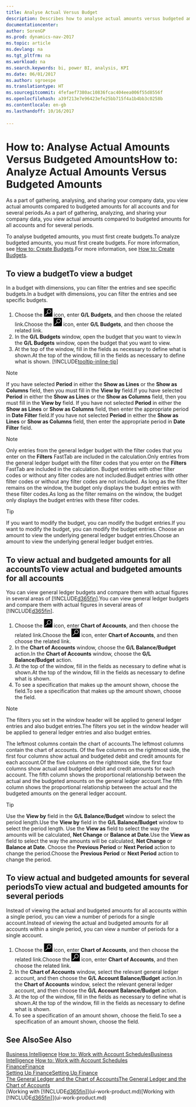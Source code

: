 ```yaml
---
title: Analyse Actual Versus Budget
description: Describes how to analyse actual amounts versus budgeted amounts.
documentationcenter: 
author: SorenGP
ms.prod: dynamics-nav-2017
ms.topic: article
ms.devlang: na
ms.tgt_pltfrm: na
ms.workload: na
ms.search.keywords: bi, power BI, analysis, KPI
ms.date: 06/01/2017
ms.author: sgroespe
ms.translationtype: HT
ms.sourcegitcommit: 4fefaef7380ac10836fcac404eea006f55d8556f
ms.openlocfilehash: a39f213e7e96423efe25bb715f4a1b4bb3c0258b
ms.contentlocale: en-gb
ms.lasthandoff: 10/16/2017

---
```

# <a name="how-to-analyze-actual-amounts-versus-budgeted-amounts"></a><span data-ttu-id="04a4e-103">How to: Analyse Actual Amounts Versus Budgeted Amounts</span><span class="sxs-lookup"><span data-stu-id="04a4e-103">How to: Analyze Actual Amounts Versus Budgeted Amounts</span></span>
<span data-ttu-id="04a4e-104">As a part of gathering, analysing, and sharing your company data, you view actual amounts compared to budgeted amounts for all accounts and for several periods.</span><span class="sxs-lookup"><span data-stu-id="04a4e-104">As a part of gathering, analyzing, and sharing your company data, you view actual amounts compared to budgeted amounts for all accounts and for several periods.</span></span>

<span data-ttu-id="04a4e-105">To analyse budgeted amounts, you must first create budgets.</span><span class="sxs-lookup"><span data-stu-id="04a4e-105">To analyze budgeted amounts, you must first create budgets.</span></span> <span data-ttu-id="04a4e-106">For more information, see [How to: Create Budgets](finance-how-create-budgets.md).</span><span class="sxs-lookup"><span data-stu-id="04a4e-106">For more information, see [How to: Create Budgets](finance-how-create-budgets.md).</span></span>

## <a name="to-view-a-budget"></a><span data-ttu-id="04a4e-107">To view a budget</span><span class="sxs-lookup"><span data-stu-id="04a4e-107">To view a budget</span></span>
<span data-ttu-id="04a4e-108">In a budget with dimensions, you can filter the entries and see specific budgets.</span><span class="sxs-lookup"><span data-stu-id="04a4e-108">In a budget with dimensions, you can filter the entries and see specific budgets.</span></span>

1. <span data-ttu-id="04a4e-109">Choose the ![Search for Page or Report](media/ui-search/search_small.png "Search for Page or Report icon") icon, enter **G/L Budgets**, and then choose the related link.</span><span class="sxs-lookup"><span data-stu-id="04a4e-109">Choose the ![Search for Page or Report](media/ui-search/search_small.png "Search for Page or Report icon") icon, enter **G/L Budgets**, and then choose the related link.</span></span>
2. <span data-ttu-id="04a4e-110">In the **G/L Budgets** window, open the budget that you want to view.</span><span class="sxs-lookup"><span data-stu-id="04a4e-110">In the **G/L Budgets** window, open the budget that you want to view.</span></span>  
3. <span data-ttu-id="04a4e-111">At the top of the window, fill in the fields as necessary to define what is shown.</span><span class="sxs-lookup"><span data-stu-id="04a4e-111">At the top of the window, fill in the fields as necessary to define what is shown.</span></span> [!INCLUDE[tooltip-inline-tip](includes/tooltip-inline-tip_md.md)]

> [!NOTE]  
>   <span data-ttu-id="04a4e-112">If you have selected **Period** in either the **Show as Lines** or the **Show as Columns** field, then you must fill in the **View by** field.</span><span class="sxs-lookup"><span data-stu-id="04a4e-112">If you have selected **Period** in either the **Show as Lines** or the **Show as Columns** field, then you must fill in the **View by** field.</span></span> <span data-ttu-id="04a4e-113">If you have not selected **Period** in either the **Show as Lines** or **Show as Columns** field, then enter the appropriate period in **Date Filter** field.</span><span class="sxs-lookup"><span data-stu-id="04a4e-113">If you have not selected **Period** in either the **Show as Lines** or **Show as Columns** field, then enter the appropriate period in **Date Filter** field.</span></span>  

> [!NOTE]  
>   <span data-ttu-id="04a4e-114">Only entries from the general ledger budget with the filter codes that you enter on the **Filters** FastTab are included in the calculation.</span><span class="sxs-lookup"><span data-stu-id="04a4e-114">Only entries from the general ledger budget with the filter codes that you enter on the **Filters** FastTab are included in the calculation.</span></span> <span data-ttu-id="04a4e-115">Budget entries with other filter codes or without any filter codes are not included.</span><span class="sxs-lookup"><span data-stu-id="04a4e-115">Budget entries with other filter codes or without any filter codes are not included.</span></span> <span data-ttu-id="04a4e-116">As long as the filter remains on the window, the budget only displays the budget entries with these filter codes.</span><span class="sxs-lookup"><span data-stu-id="04a4e-116">As long as the filter remains on the window, the budget only displays the budget entries with these filter codes.</span></span>  

> [!TIP]  
>   <span data-ttu-id="04a4e-117">If you want to modify the budget, you can modify the budget entries.</span><span class="sxs-lookup"><span data-stu-id="04a4e-117">If you want to modify the budget, you can modify the budget entries.</span></span> <span data-ttu-id="04a4e-118">Choose an amount to view the underlying general ledger budget entries.</span><span class="sxs-lookup"><span data-stu-id="04a4e-118">Choose an amount to view the underlying general ledger budget entries.</span></span>

## <a name="to-view-actual-and-budgeted-amounts-for-all-accounts"></a><span data-ttu-id="04a4e-119">To view actual and budgeted amounts for all accounts</span><span class="sxs-lookup"><span data-stu-id="04a4e-119">To view actual and budgeted amounts for all accounts</span></span>  
<span data-ttu-id="04a4e-120">You can view general ledger budgets and compare them with actual figures in several areas of [!INCLUDE[d365fin](includes/d365fin_md.md)].</span><span class="sxs-lookup"><span data-stu-id="04a4e-120">You can view general ledger budgets and compare them with actual figures in several areas of [!INCLUDE[d365fin](includes/d365fin_md.md)].</span></span>

1. <span data-ttu-id="04a4e-121">Choose the ![Search for Page or Report](media/ui-search/search_small.png "Search for Page or Report icon") icon, enter **Chart of Accounts**, and then choose the related link.</span><span class="sxs-lookup"><span data-stu-id="04a4e-121">Choose the ![Search for Page or Report](media/ui-search/search_small.png "Search for Page or Report icon") icon, enter **Chart of Accounts**, and then choose the related link.</span></span>  
2. <span data-ttu-id="04a4e-122">In the **Chart of Accounts** window, choose the **G/L Balance/Budget** action.</span><span class="sxs-lookup"><span data-stu-id="04a4e-122">In the **Chart of Accounts** window, choose the **G/L Balance/Budget** action.</span></span>
3. <span data-ttu-id="04a4e-123">At the top of the window, fill in the fields as necessary to define what is shown.</span><span class="sxs-lookup"><span data-stu-id="04a4e-123">At the top of the window, fill in the fields as necessary to define what is shown.</span></span>  
4. <span data-ttu-id="04a4e-124">To see a specification that makes up the amount shown, choose the field.</span><span class="sxs-lookup"><span data-stu-id="04a4e-124">To see a specification that makes up the amount shown, choose the field.</span></span>  

> [!NOTE]  
>   <span data-ttu-id="04a4e-125">The filters you set in the window header will be applied to general ledger entries and also budget entries.</span><span class="sxs-lookup"><span data-stu-id="04a4e-125">The filters you set in the window header will be applied to general ledger entries and also budget entries.</span></span>

<span data-ttu-id="04a4e-126">The leftmost columns contain the chart of accounts.</span><span class="sxs-lookup"><span data-stu-id="04a4e-126">The leftmost columns contain the chart of accounts.</span></span> <span data-ttu-id="04a4e-127">Of the five columns on the rightmost side, the first four columns show actual and budgeted debit and credit amounts for each account.</span><span class="sxs-lookup"><span data-stu-id="04a4e-127">Of the five columns on the rightmost side, the first four columns show actual and budgeted debit and credit amounts for each account.</span></span> <span data-ttu-id="04a4e-128">The fifth column shows the proportional relationship between the actual and the budgeted amounts on the general ledger account.</span><span class="sxs-lookup"><span data-stu-id="04a4e-128">The fifth column shows the proportional relationship between the actual and the budgeted amounts on the general ledger account.</span></span>  

> [!TIP]  
>   <span data-ttu-id="04a4e-129">Use the **View by** field in the **G/L Balance/Budget** window to select the period length.</span><span class="sxs-lookup"><span data-stu-id="04a4e-129">Use the **View by** field in the **G/L Balance/Budget** window to select the period length.</span></span> <span data-ttu-id="04a4e-130">Use the **View as** field to select the way the amounts will be calculated, **Net Change** or **Balance at Date**.</span><span class="sxs-lookup"><span data-stu-id="04a4e-130">Use the **View as** field to select the way the amounts will be calculated, **Net Change** or **Balance at Date**.</span></span> <span data-ttu-id="04a4e-131">Choose the **Previous Period** or **Next Period** action to change the period.</span><span class="sxs-lookup"><span data-stu-id="04a4e-131">Choose the **Previous Period** or **Next Period** action to change the period.</span></span>  

## <a name="to-view-actual-and-budgeted-amounts-for-several-periods"></a><span data-ttu-id="04a4e-132">To view actual and budgeted amounts for several periods</span><span class="sxs-lookup"><span data-stu-id="04a4e-132">To view actual and budgeted amounts for several periods</span></span>  
<span data-ttu-id="04a4e-133">Instead of viewing the actual and budgeted amounts for all accounts within a single period, you can view a number of periods for a single account.</span><span class="sxs-lookup"><span data-stu-id="04a4e-133">Instead of viewing the actual and budgeted amounts for all accounts within a single period, you can view a number of periods for a single account.</span></span>  

1. <span data-ttu-id="04a4e-134">Choose the ![Search for Page or Report](media/ui-search/search_small.png "Search for Page or Report icon") icon, enter **Chart of Accounts**, and then choose the related link.</span><span class="sxs-lookup"><span data-stu-id="04a4e-134">Choose the ![Search for Page or Report](media/ui-search/search_small.png "Search for Page or Report icon") icon, enter **Chart of Accounts**, and then choose the related link.</span></span>  
2. <span data-ttu-id="04a4e-135">In the **Chart of Accounts** window, select the relevant general ledger account, and then choose the **G/L Account Balance/Budget** action.</span><span class="sxs-lookup"><span data-stu-id="04a4e-135">In the **Chart of Accounts** window, select the relevant general ledger account, and then choose the **G/L Account Balance/Budget** action.</span></span>  
3. <span data-ttu-id="04a4e-136">At the top of the window, fill in the fields as necessary to define what is shown.</span><span class="sxs-lookup"><span data-stu-id="04a4e-136">At the top of the window, fill in the fields as necessary to define what is shown.</span></span>   
4. <span data-ttu-id="04a4e-137">To see a specification of an amount shown, choose the field.</span><span class="sxs-lookup"><span data-stu-id="04a4e-137">To see a specification of an amount shown, choose the field.</span></span>  

## <a name="see-also"></a><span data-ttu-id="04a4e-138">See Also</span><span class="sxs-lookup"><span data-stu-id="04a4e-138">See Also</span></span>
<span data-ttu-id="04a4e-139">[Business Intelligence](bi.md)
[How to: Work with Account Schedules](bi-how-work-account-schedule.md)</span><span class="sxs-lookup"><span data-stu-id="04a4e-139">[Business Intelligence](bi.md)
[How to: Work with Account Schedules](bi-how-work-account-schedule.md)</span></span>  
[<span data-ttu-id="04a4e-140">Finance</span><span class="sxs-lookup"><span data-stu-id="04a4e-140">Finance</span></span>](finance.md)  
[<span data-ttu-id="04a4e-141">Setting Up Finance</span><span class="sxs-lookup"><span data-stu-id="04a4e-141">Setting Up Finance</span></span>](finance-setup-finance.md)  
[<span data-ttu-id="04a4e-142">The General Ledger and the Chart of Accounts</span><span class="sxs-lookup"><span data-stu-id="04a4e-142">The General Ledger and the Chart of Accounts</span></span>](finance-general-ledger.md)  
<span data-ttu-id="04a4e-143">[Working with [!INCLUDE[d365fin](includes/d365fin_md.md)]](ui-work-product.md)</span><span class="sxs-lookup"><span data-stu-id="04a4e-143">[Working with [!INCLUDE[d365fin](includes/d365fin_md.md)]](ui-work-product.md)</span></span>  


